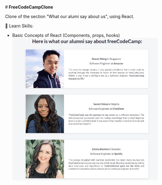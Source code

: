 #<strong> FreeCodeCampClone</strong>

<p>Clone of the section "What our alumi say about us", using React.</p>

🔎 Learn Skills: 
* Basic Concepts of React (Components, props, hooks)
![](imagenes/Captura.JPG)
